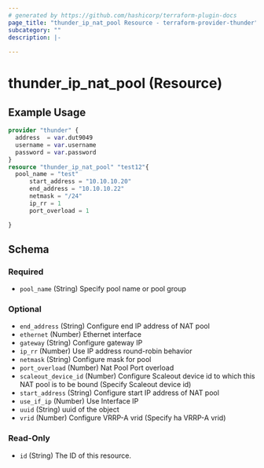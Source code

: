 ```yaml
---
# generated by https://github.com/hashicorp/terraform-plugin-docs
page_title: "thunder_ip_nat_pool Resource - terraform-provider-thunder"
subcategory: ""
description: |-
  
---
```


# thunder_ip_nat_pool (Resource)



## Example Usage

```terraform
provider "thunder" {
  address  = var.dut9049
  username = var.username
  password = var.password
}
resource "thunder_ip_nat_pool" "test12"{
  pool_name = "test"
      start_address = "10.10.10.20"
      end_address = "10.10.10.22"
      netmask = "/24"
      ip_rr = 1
      port_overload = 1

}
```

<!-- schema generated by tfplugindocs -->
## Schema

### Required

- `pool_name` (String) Specify pool name or pool group

### Optional

- `end_address` (String) Configure end IP address of NAT pool
- `ethernet` (Number) Ethernet interface
- `gateway` (String) Configure gateway IP
- `ip_rr` (Number) Use IP address round-robin behavior
- `netmask` (String) Configure mask for pool
- `port_overload` (Number) Nat Pool Port overload
- `scaleout_device_id` (Number) Configure Scaleout device id to which this NAT pool is to be bound (Specify Scaleout device id)
- `start_address` (String) Configure start IP address of NAT pool
- `use_if_ip` (Number) Use Interface IP
- `uuid` (String) uuid of the object
- `vrid` (Number) Configure VRRP-A vrid (Specify ha VRRP-A vrid)

### Read-Only

- `id` (String) The ID of this resource.


